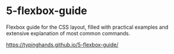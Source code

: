 # 5-flexbox-guide

Flexbox guide for the CSS layout, filled with practical examples and extensive explanation of most common commands.

https://typinghands.github.io/5-flexbox-guide/
